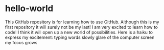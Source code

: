# hello-world
This GitHub repository is for learning how to use GitHub. Although this is my first repository it will surely not be my last! 
I am very excited to learn how to code! I think it will open up a new world of possibilities. Here is a haiku to express my excitement:
typing words slowly
glare of the computer screen
my focus grows
